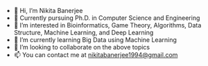 - 👋 Hi, I’m Nikita Banerjee
- 🏫 Currently pursuing Ph.D. in Computer Science and Engineering
- 👀 I’m interested in Bioinformatics, Game Theory, Algorithms, Data Structure, Machine Learning, and Deep Learning
- 🌱 I’m currently learning Big Data using Machine Learning
- 💞️ I’m looking to collaborate on the above topics
- 📫 You can contact me at nikitabanerjee1994@gmail.com

<!---
nikitabanerjee/nikitabanerjee is a ✨ special ✨ repository because its `README.md` (this file) appears on your GitHub profile.
You can click the Preview link to take a look at your changes.
--->
